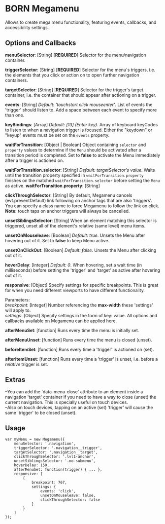 # BORN Megamenu #

Allows to create mega menu functionality, featuring events, callbacks, and accessibility settings.

## Options and Callbacks ##

**menuSelector**: [String] [**REQUIRED**] Selector for the menu/navigation container.

**triggerSelector**: [String] [**REQUIRED**] Selector for the menu's triggers, i.e. the elements that you click or action on to open further navigation containers.

**targetSelector**: [String] [**REQUIRED**] Selector for the trigger's target container, i.e. the container that should appear after actioning on a trigger.

**events**: [String] *Default: 'touchstart click mouseenter'*. List of events the 'trigger' should listen to. Add a space between each event to specify more than one.

**keyBindings**: [Array] *Default: [13] (Enter key)*. Array of keyboard keyCodes to listen to when a navigation trigger is focused. Either the "keydown" or "keyup" events must be set on the `events` property.

**waitForTransition**: [Object | Boolean] Object containing `selector` and `property` values to determine if the `Menu` should be activated after a transition period is completed. Set to **false** to activate the Menu immediately after a trigger is actioned on.

**waitForTransition.selector**: [String] *Default: targetSelector's value*. Waits until the transition property specified in `waitForTransition.property` finishes on the matched `waitForTransition.selector` before setting the `Menu` as active.
**waitForTransition.property**: [String]

**clickThroughSelector**: [String] By default, Megamenu cancels (evt.preventDefault) link following on anchor tags that are also 'triggers'. You can specify a class name to force Megamenu to follow the link on click. **Note:** touch taps on anchor triggers will always be cancelled.

**unsetSiblingsSelector**: [String] When an element matching this selector is triggered, unset all of the element's relative (same level) menu items.

**unsetOnMouseleave**: [Boolean] *Default: true*. Unsets the Menu after hovering out of it. Set to **false** to keep Menu active.

**unsetOnClickOut**: [Boolean] *Default: false*. Unsets the Menu after clicking out of it.

**hoverDelay**: [Integer] *Default: 0*. When hovering, set a wait time (in milliseconds) before setting the 'trigger' and 'target' as active after hovering out of it.

**responsive**: [Object] Specify settings for specific breakpoints. This is great for when you need different viewports to have different functionality.  

Parameters:  
*breakpoint*:  [Integet] Number referencing the **max-width** these 'settings' will apply to.  
*settings*: [Object] Specify settings in the form of key: value. All options and callbacks available on Megamenu can be applied here.

**afterMenuSet**: [function] Runs every time the menu is initially set.

**afterMenuUnset**: [function] Runs every time the menu is closed (unset).

**beforeItemSet**: [function] Runs every time a 'trigger' is actioned on (set).

**afterItemUnset**: [function] Runs every time a 'trigger' is unset, i.e. before a *relative* trigger is set.

## Extras ##

–You can add the 'data-menu-close' attribute to an element inside a navigation 'target' container if you need to have a way to close (unset) the current navigation. This is specially useful on touch devices.  
–Also on touch devices, tapping on an active (set) 'trigger' will cause the same 'trigger' to be closed (unset).

## Usage ##

    var myMenu = new Megamenu({
        menuSelector: '.navigation',
        triggerSelector: '.navigation__trigger',
        targetSelector: '.navigation__target',
        clickThroughSelector: '.lvl1-anchor',
        unsetSiblingsSelector: '.no-submenu',
        hoverDelay: 150,
        afterMenuSet: function(trigger) { ... },
        responsive: [
            {
                breakpoint: 767,
                settings: {
                    events: 'click',
                    unsetOnMouseleave: false,
                    clickThroughSelector: false
                }
            }
        ]
    });